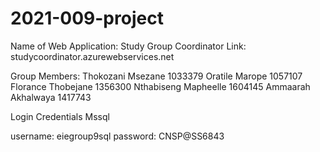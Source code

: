 # 2021-009-project
Name of Web Application: Study Group Coordinator
Link: studycoordinator.azurewebservices.net

Group Members:
Thokozani Msezane 1033379
Oratile Marope 1057107
Florance Thobejane 1356300
Nthabiseng Mapheelle 1604145
Ammaarah Akhalwaya 1417743

Login Credentials Mssql

username: eiegroup9sql
password: CNSP@SS6843